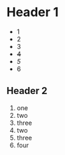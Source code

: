 # Header 1
+ 1
+ 2
+ 3
+ ~~4~~
+ *5*
+ 6

## Header 2

1. one
 2. two
 3. three
2. two
 3. three
  4. four